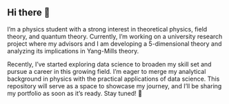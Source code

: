 ## Hi there 👋
I’m a physics student with a strong interest in theoretical physics, field theory, and quantum theory. Currently, I’m working on a university research project where my advisors and I am developing a 5-dimensional theory and analyzing its implications in Yang-Mills theory.

Recently, I’ve started exploring data science to broaden my skill set and pursue a career in this growing field. I’m eager to merge my analytical background in physics with the practical applications of data science. This repository will serve as a space to showcase my journey, and I’ll be sharing my portfolio as soon as it’s ready. Stay tuned! 🚀
<!--
**DiegoPalaciosGit/DiegoPalaciosGit** is a ✨ _special_ ✨ repository because its `README.md` (this file) appears on your GitHub profile.

Here are some ideas to get you started:

- 🔭 I’m currently working on ...
- 🌱 I’m currently learning ...
- 👯 I’m looking to collaborate on ...
- 🤔 I’m looking for help with ...
- 💬 Ask me about ...
- 📫 How to reach me: ...
- 😄 Pronouns: ...
- ⚡ Fun fact: ...
-->
